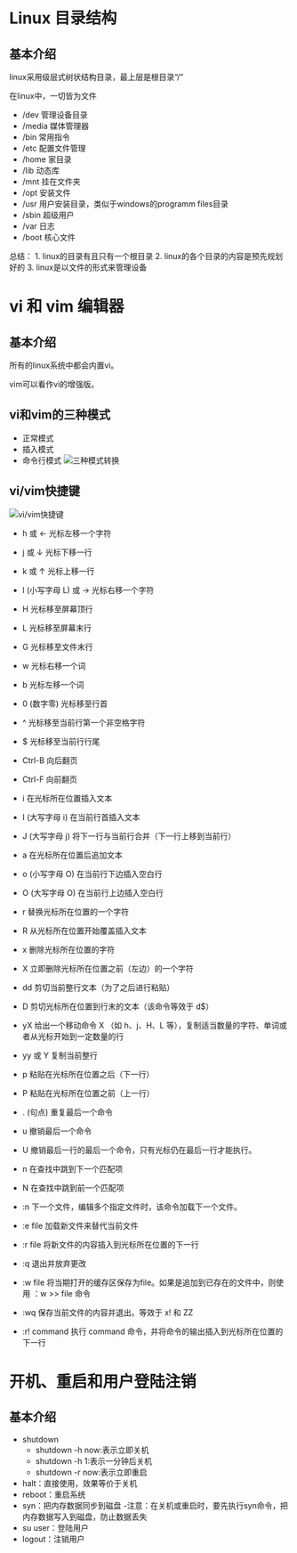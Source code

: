 
# Linux 目录结构

## 基本介绍
linux采用级层式树状结构目录，最上层是根目录“/”


在linux中，一切皆为文件

- /dev 管理设备目录
- /media 媒体管理器
- /bin 常用指令
- /etc 配置文件管理
- /home 家目录
- /lib 动态库
- /mnt 挂在文件夹
- /opt 安装文件
- /usr 用户安装目录，类似于windows的programm files目录
- /sbin 超级用户
- /var 日志
- /boot 核心文件

总结：
    1. linux的目录有且只有一个根目录
    2. linux的各个目录的内容是预先规划好的
    3. linux是以文件的形式来管理设备

#  vi 和 vim 编辑器
## 基本介绍
所有的linux系统中都会内置vi。

vim可以看作vi的增强版。
## vi和vim的三种模式
- 正常模式
- 插入模式
- 命令行模式
![三种模式转换](http://t12.baidu.com/it/u=272278919,2890776915&fm=173&s=EEE1E05EABA845035A7DA1DB010080B3&w=418&h=159&img.GIF)
## vi/vim快捷键
![vi/vim快捷键](https://www.runoob.com/wp-content/uploads/2015/10/vi-vim-cheat-sheet-sch1.gif)

- h 或 ←  光标左移一个字符
- j 或 ↓  光标下移一行
- k 或 ↑  光标上移一行
- l (小写字母 L) 或 →  光标右移一个字符
- H  光标移至屏幕顶行
- L  光标移至屏幕末行
- G  光标移至文件末行
- w  光标右移一个词
- b  光标左移一个词
- 0 (数字零)  光标移至行首
- ^  光标移至当前行第一个非空格字符

- $ 光标移至当前行行尾

- Ctrl-B  向后翻页

- Ctrl-F  向前翻页


- i  在光标所在位置插入文本

- I (大写字母 i)  在当前行首插入文本

- J (大写字母 j)  将下一行与当前行合并（下一行上移到当前行）

- a  在光标所在位置后追加文本

- o (小写字母 O)  在当前行下边插入空白行

- O (大写字母 O)  在当前行上边插入空白行

- r  替换光标所在位置的一个字符

- R  从光标所在位置开始覆盖插入文本

- x  删除光标所在位置的字符

- X  立即删除光标所在位置之前（左边）的一个字符

- dd  剪切当前整行文本（为了之后进行粘贴）

- D 剪切光标所在位置到行末的文本（该命令等效于 d$）

- yX  给出一个移动命令 X （如 h、j、H、L 等），复制适当数量的字符、单词或者从光标开始到一定数量的行
- yy 或 Y  复制当前整行
- p  粘贴在光标所在位置之后（下一行）
- P  粘贴在光标所在位置之前（上一行）


- . (句点)  重复最后一个命令
- u  撤销最后一个命令
- U  撤销最后一行的最后一个命令，只有光标仍在最后一行才能执行。
- n  在查找中跳到下一个匹配项
- N  在查找中跳到前一个匹配项
- :n  下一个文件，编辑多个指定文件时，该命令加载下一个文件。
- :e file  加载新文件来替代当前文件
- :r file  将新文件的内容插入到光标所在位置的下一行
- :q  退出并放弃更改
- :w file  将当期打开的缓存区保存为file。如果是追加到已存在的文件中，则使用 ：w >> file 命令
- :wq  保存当前文件的内容并退出。等效于 x! 和 ZZ
- :r! command  执行 command 命令，并将命令的输出插入到光标所在位置的下一行

# 开机、重启和用户登陆注销
## 基本介绍
- shutdown
    - shutdown -h now:表示立即关机
    - shutdown -h 1:表示一分钟后关机
    - shutdown -r now:表示立即重启
- halt：直接使用，效果等价于关机
- reboot：重启系统
- syn：把内存数据同步到磁盘
    -注意：在关机或重启时，要先执行syn命令，把内存数据写入到磁盘，防止数据丢失
- su user：登陆用户
- logout：注销用户
